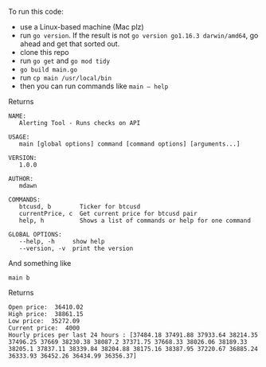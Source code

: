 To run this code:

- use a Linux-based machine (Mac plz)
- run `go version`. If the result is not `go version go1.16.3 darwin/amd64`, go ahead and get that sorted out.
- clone this repo
- run `go get` and `go mod tidy`
- `go build main.go`
- run `cp main /usr/local/bin`
-  then you can run commands like `main — help`

Returns

```shell
NAME:
   Alerting Tool - Runs checks on API

USAGE:
   main [global options] command [command options] [arguments...]

VERSION:
   1.0.0

AUTHOR:
   mdawn

COMMANDS:
   btcusd, b        Ticker for btcusd
   currentPrice, c  Get current price for btcusd pair
   help, h          Shows a list of commands or help for one command

GLOBAL OPTIONS:
   --help, -h     show help
   --version, -v  print the version
```

And something like

`main b`

Returns

```shell
Open price:  36410.02
High price:  38861.15
Low price:  35272.09
Current price:  4000
Hourly prices per last 24 hours : [37484.18 37491.88 37933.64 38214.35 37496.25 37669 38230.38 38087.2 37371.75 37668.33 38026.06 38189.33 38205.1 37837.11 38339.84 38204.88 38175.16 38387.95 37220.67 36885.24 36333.93 36452.26 36434.99 36356.37]
```